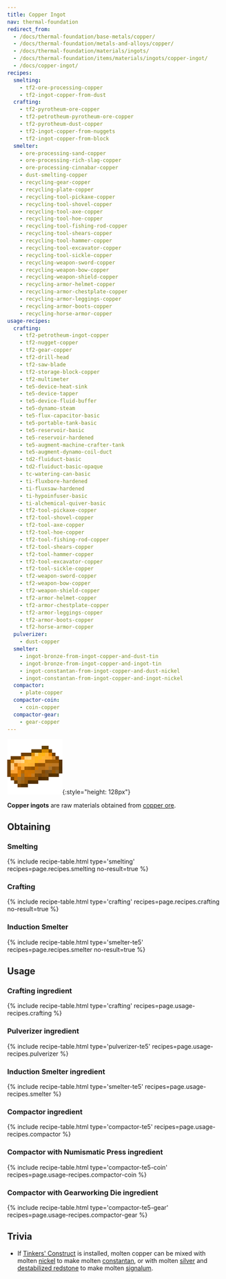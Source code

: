 ```yaml
---
title: Copper Ingot
nav: thermal-foundation
redirect_from:
  - /docs/thermal-foundation/base-metals/copper/
  - /docs/thermal-foundation/metals-and-alloys/copper/
  - /docs/thermal-foundation/materials/ingots/
  - /docs/thermal-foundation/items/materials/ingots/copper-ingot/
  - /docs/copper-ingot/
recipes:
  smelting:
    - tf2-ore-processing-copper
    - tf2-ingot-copper-from-dust
  crafting:
    - tf2-pyrotheum-ore-copper
    - tf2-petrotheum-pyrotheum-ore-copper
    - tf2-pyrotheum-dust-copper
    - tf2-ingot-copper-from-nuggets
    - tf2-ingot-copper-from-block
  smelter:
    - ore-processing-sand-copper
    - ore-processing-rich-slag-copper
    - ore-processing-cinnabar-copper
    - dust-smelting-copper
    - recycling-gear-copper
    - recycling-plate-copper
    - recycling-tool-pickaxe-copper
    - recycling-tool-shovel-copper
    - recycling-tool-axe-copper
    - recycling-tool-hoe-copper
    - recycling-tool-fishing-rod-copper
    - recycling-tool-shears-copper
    - recycling-tool-hammer-copper
    - recycling-tool-excavator-copper
    - recycling-tool-sickle-copper
    - recycling-weapon-sword-copper
    - recycling-weapon-bow-copper
    - recycling-weapon-shield-copper
    - recycling-armor-helmet-copper
    - recycling-armor-chestplate-copper
    - recycling-armor-leggings-copper
    - recycling-armor-boots-copper
    - recycling-horse-armor-copper
usage-recipes:
  crafting:
    - tf2-petrotheum-ingot-copper
    - tf2-nugget-copper
    - tf2-gear-copper
    - tf2-drill-head
    - tf2-saw-blade
    - tf2-storage-block-copper
    - tf2-multimeter
    - te5-device-heat-sink
    - te5-device-tapper
    - te5-device-fluid-buffer
    - te5-dynamo-steam
    - te5-flux-capacitor-basic
    - te5-portable-tank-basic
    - te5-reservoir-basic
    - te5-reservoir-hardened
    - te5-augment-machine-crafter-tank
    - te5-augment-dynamo-coil-duct
    - td2-fluiduct-basic
    - td2-fluiduct-basic-opaque
    - tc-watering-can-basic
    - ti-fluxbore-hardened
    - ti-fluxsaw-hardened
    - ti-hypoinfuser-basic
    - ti-alchemical-quiver-basic
    - tf2-tool-pickaxe-copper
    - tf2-tool-shovel-copper
    - tf2-tool-axe-copper
    - tf2-tool-hoe-copper
    - tf2-tool-fishing-rod-copper
    - tf2-tool-shears-copper
    - tf2-tool-hammer-copper
    - tf2-tool-excavator-copper
    - tf2-tool-sickle-copper
    - tf2-weapon-sword-copper
    - tf2-weapon-bow-copper
    - tf2-weapon-shield-copper
    - tf2-armor-helmet-copper
    - tf2-armor-chestplate-copper
    - tf2-armor-leggings-copper
    - tf2-armor-boots-copper
    - tf2-horse-armor-copper
  pulverizer:
    - dust-copper
  smelter:
    - ingot-bronze-from-ingot-copper-and-dust-tin
    - ingot-bronze-from-ingot-copper-and-ingot-tin
    - ingot-constantan-from-ingot-copper-and-dust-nickel
    - ingot-constantan-from-ingot-copper-and-ingot-nickel
  compactor:
    - plate-copper
  compactor-coin:
    - coin-copper
  compactor-gear:
    - gear-copper
---
```


![Copper ingot](/assets/images/thermal-foundation/ingot-copper.png){:style="height: 128px"}


**Copper ingots** are raw materials obtained from [copper
ore](/docs/thermal-foundation/copper-ore/).


Obtaining
---------

### Smelting
{% include recipe-table.html type='smelting' recipes=page.recipes.smelting no-result=true %}

### Crafting
{% include recipe-table.html type='crafting' recipes=page.recipes.crafting no-result=true %}

### Induction Smelter
{% include recipe-table.html type='smelter-te5' recipes=page.recipes.smelter no-result=true %}


Usage
-----

### Crafting ingredient
{% include recipe-table.html type='crafting' recipes=page.usage-recipes.crafting %}

### Pulverizer ingredient
{% include recipe-table.html type='pulverizer-te5' recipes=page.usage-recipes.pulverizer %}

### Induction Smelter ingredient
{% include recipe-table.html type='smelter-te5' recipes=page.usage-recipes.smelter %}

### Compactor ingredient
{% include recipe-table.html type='compactor-te5' recipes=page.usage-recipes.compactor %}

### Compactor with Numismatic Press ingredient
{% include recipe-table.html type='compactor-te5-coin' recipes=page.usage-recipes.compactor-coin %}

### Compactor with Gearworking Die ingredient
{% include recipe-table.html type='compactor-te5-gear' recipes=page.usage-recipes.compactor-gear %}


Trivia
------

* If [Tinkers'
  Construct](https://minecraft.curseforge.com/projects/tinkers-construct) is
  installed, molten copper can be mixed with molten
  [nickel](/docs/thermal-foundation/nickel-ingot/) to make molten
  [constantan](/docs/thermal-foundation/constantan-ingot/), or with molten
  [silver](/docs/thermal-foundation/silver-ingot/) and [destabilized
  redstone](/docs/thermal-foundation/destabilized-redstone/) to make molten
  [signalum](/docs/thermal-foundation/signalum-ingot/).
